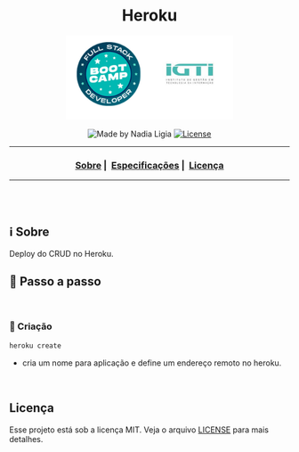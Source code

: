 <h1 align="center">Heroku</h1>
<p align="center">
  <img src="./assets/logo.jpeg" width="300" heigth="300">
</p>

<p align="center">
  <img alt="Made by Nadia Ligia" src="https://img.shields.io/badge/made%20by-Nadia%20Ligia-informational">
  
  <a href="license.md">
  <img alt="License" src="https://img.shields.io/badge/License-MIT-informational">
  </a>
</p>

___

<h3 align="center">
  <a href="#information_source-sobre">Sobre</a>&nbsp;|&nbsp;
  <a href="#book-especificações">Especificações</a>&nbsp;|&nbsp;
  <a href="#licença">Licença</a>
</h3>

___

<br>
<br>

## ℹ️ Sobre

Deploy do CRUD no Heroku.

## 📖 Passo a passo

<br>

### 📌 Criação

```bash
heroku create
```

- cria um nome para aplicação e define um endereço remoto no heroku.


<br>

## Licença 
Esse projeto está sob a licença MIT. Veja o arquivo [LICENSE](LICENSE) para mais detalhes.